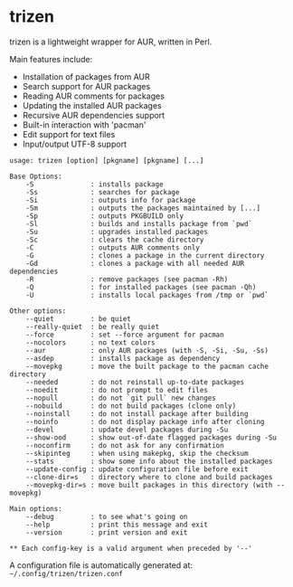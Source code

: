 trizen
======

trizen is a lightweight wrapper for AUR, written in Perl.

Main features include:
* Installation of packages from AUR
* Search support for AUR packages
* Reading AUR comments for packages
* Updating the installed AUR packages
* Recursive AUR dependencies support
* Built-in interaction with 'pacman'
* Edit support for text files
* Input/output UTF-8 support

```
usage: trizen [option] [pkgname] [pkgname] [...]

Base Options:
    -S              : installs package
    -Ss             : searches for package
    -Si             : outputs info for package
    -Sm             : outputs the packages maintained by [...]
    -Sp             : outputs PKGBUILD only
    -Sl             : builds and installs package from `pwd`
    -Su             : upgrades installed packages
    -Sc             : clears the cache directory
    -C              : outputs AUR comments only
    -G              : clones a package in the current directory
    -Gd             : clones a package with all needed AUR dependencies
    -R              : remove packages (see pacman -Rh)
    -Q              : for installed packages (see pacman -Qh)
    -U              : installs local packages from /tmp or `pwd`

Other options:
    --quiet         : be quiet
    --really-quiet  : be really quiet
    --force         : set --force argument for pacman
    --nocolors      : no text colors
    --aur           : only AUR packages (with -S, -Si, -Su, -Ss)
    --asdep         : installs package as dependency
    --movepkg       : move the built package to the pacman cache directory
    --needed        : do not reinstall up-to-date packages
    --noedit        : do not prompt to edit files
    --nopull        : do not `git pull` new changes
    --nobuild       : do not build packages (clone only)
    --noinstall     : do not install package after building
    --noinfo        : do not display package info after cloning
    --devel         : update devel packages during -Su
    --show-ood      : show out-of-date flagged packages during -Su
    --noconfirm     : do not ask for any confirmation
    --skipinteg     : when using makepkg, skip the checksum
    --stats         : show some info about the installed packages
    --update-config : update configuration file before exit
    --clone-dir=s   : directory where to clone and build packages
    --movepkg-dir=s : move built packages in this directory (with --movepkg)

Main options:
    --debug         : to see what's going on
    --help          : print this message and exit
    --version       : print version and exit

** Each config-key is a valid argument when preceded by '--'

```

A configuration file is automatically generated at: `~/.config/trizen/trizen.conf`

